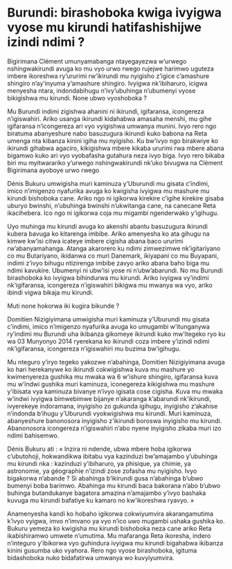 # Burundi: birashoboka kwiga ivyigwa vyose mu kirundi hatifashishijwe izindi ndimi ?

Bigirimana Clément umunyamabanga ntayegayezwa w’urwego nshingwakirundi avuga ko mu vyo urwo rwego rujejwe harimwo uguteza imbere ikoreshwa ry’ururimi rw’ikirundi mu nyigisho z’igice c’amashure shingiro n’ay’inyuma y’amashure shingiro. Ivyigwa nk’ibiharuro, icigwa menyesha ntara, indondabihugu n’ivy’ubuhinga n’ubumenyi vyose bikigishwa mu kirundi. None ubwo vyoshoboka ?

Mu Burundi indimi zigishwa ahanini ni ikirundi, igifaransa, icongereza n’igiswahiri. Ariko usanga ikirundi kidahabwa amasaha menshi, mu gihe igifaransa n’icongereza ari vyo vyigishwa umwanya munini. Ivyo rero ngo biratuma abanyeshure nabo basuzugura ikirundi kuko babona na Reta umenga nta kibanza kinini igiha mu nyigisho. Ku bw’ivyo ngo birakwiye ko ikirundi gihabwa agaciro, kikigishwa mbere kikaba ururimi rwa mbere abana bigamwo kuko ari vyo vyobafasha gutahura neza ivyo biga. Ivyo rero bikaba biri mu myitwarariko y’urwego nshingwakirundi nk’uko bivugwa na Clément Bigirimana ayoboye urwo rwego

Dénis Bukuru umwigisha muri kaminuza y’Uburundi mu gisata c’indimi, imico n’imigenzo nyafurika avuga ko kwigisha ivyigwa mu mashure mu kirundi bishoboka cane. Ariko ngo ni igikorwa kirekire c’igihe kirekire gisaba uburyo bwinshi, n’ubuhinga bwinshi n’ukwitanga cane, na canecane Reta ikacihebera. Ico ngo ni igikorwa coja mu migambi ngenderwako y’igihugu.

Uyo muhinga mu kirundi avuga ko akenshi abantu basuzugura ikirundi kubera bavuga ko kitarenga imbibe. Ariko amenyesha ko ata gihugu na kimwe kw’isi citwa icateye imbere cigisha abana baco ururimi rw’abanyamahanga. Atanga akarorero ku ndimi zimwezimwe nk’igitariyano co mu Butariyano, ikidanwa co muri Danemark, ikiyapani co mu Buyapani, indimi z’ivyo bihugu ntizirenga imbibe zavyo ariko abana baho biga mu ndimi kavukire. Ubumenyi ni ubw’isi yose ni n’ubw’abarundi. No mu Burundi birashoboka ko ivyigwa bihindurwa mu kirundi. Ariko ivyigwa vy’indimi nk’igifaransa, icongereza n’igiswahiri bikigwa mu mwanya wa vyo, ariko ibindi vigwa bikaja mu kirundi.

Muti none hokorwa iki kugira bikunde ?

Domitien Nizigiyimana umwigisha muri kaminuza y’Uburundi mu gisata c’indimi, imico n’imigenzo nyafurika avuga ko umugambi w’itunganywa ry’indimi mu Burundi uha ikibanza gikomeye ikirundi kuko mw’itegeko ryo ku wa 03 Munyonyo 2014 ryerekana ko ikirundi coza imbere y’izindi ndimi nk’igifaransa, icongereza n’igiswahiri mu buzima bw’igihugu.

Mu nteguro y’iryo tegeko yakozwe n’abahinga, Domitien Nizigiyimana avuga ko hari herekanywe ko ikirundi cokwigishwa kuva mu mashure yo kwimenyereza gushika mu mwaka wa 6 w’ishure shingiro, igifaransa kuva mu w’indwi gushika muri kaminuza, iconegereza kikigishwa mu mashure y’ibisata vya kaminuza bivanye n’ivyo igisata cose cigisha. Kuva mu mwaka w’indwi ivyigwa bimwebimwe bijanye n’akaranga k’abarundi nk’ikirundi, ivyerekeye indoramana, inyigisho zo gukunda igihugu, inyigisho z’akahise n’indonda b’ihugu y’Uburundi vyokwigishwa mu kirundi. Muri kaminuza, abanyeshure banonosora inyigisho z’ikirundi boroswa inyigisho mu kirundi. Abanonosora icongereza n’igiswahiri n’abo nyene inyigisho zikaba muri izo ndimi bahisemwo.

Dénis Bukuru ati : « Inzira ni ndende, ubwa mbere hoba igikorwa c’ubutohoji, hokwandikwa ibitabu vya kazinduzi bw’amajambo y’ubuhinga mu kirundi nka : kazinduzi y’ibiharuro, ya phisique, ya chimie, ya astronomie, ya géographie n’izindi zose zofasha mu nyigisho.  Ivyo bigakorwa n’abande ? Si abahinga b’ikirundi gusa n’abahinga b’ubwo bumenyi boba barimwo. Abahinga mu kirundi baca bakorana n’abo b’ubwo buhinga butandukanye bagatora amazina n’amajambo y’ivyo bashaka kuvuga mu kirundi bafatiye ku kamaro no kw’ikoreshwa ryavyo. »

Anamenyesha kandi ko hobaho igikorwa cokwiyumvira akarangamutima k’ivyo vyigwa, imvo n’imvano ya vyo n’ico uwo mugambi ushaka gushika ko.  Bukuru yemeza ko kwigisha mu kirundi bishoboka neza cane ariko Reta ikabishiramwo umwete n’umutima. Mu mafaranga Reta ikoresha, indero n’integuro y’ibikorwa vyo guhindura ivyigwa mu kirundi bigahabwa ikibanza kinini gusumba uko vyahora. Rero ngo vyose birashoboka, igituma bidashoboka nuko bidafatirwa umwanya wo kuvyiyumvira.